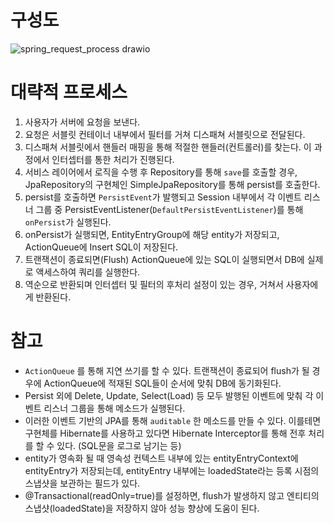 # 구성도
![spring_request_process drawio](https://github.com/jekyllPark/back-to-basic/assets/114489012/22d50ca9-7c05-40ee-aa49-5fea7314b859)

# 대략적 프로세스
1. 사용자가 서버에 요청을 보낸다.
2. 요청은 서블릿 컨테이너 내부에서 필터를 거쳐 디스패쳐 서블릿으로 전달된다.
3. 디스패쳐 서블릿에서 핸들러 매핑을 통해 적절한 핸들러(컨트롤러)를 찾는다. 이 과정에서 인터셉터를 통한 처리가 진행된다.
5. 서비스 레이어에서 로직을 수행 후 Repository를 통해 ```save```를 호출할 경우, JpaRepository의 구현체인 SimpleJpaRepository를 통해 persist를 호출한다.
6. persist를 호출하면 ```PersistEvent```가 발행되고 Session 내부에서 각 이벤트 리스너 그룹 중 PersistEventListener(```DefaultPersistEventListener```)를 통해 ```onPersist```가 실행된다.
7. onPersist가 실행되면, EntityEntryGroup에 해당 entity가 저장되고, ActionQueue에 Insert SQL이 저장된다.
8. 트랜잭션이 종료되면(Flush) ActionQueue에 있는 SQL이 실행되면서 DB에 실제로 액세스하여 쿼리를 실행한다.
9. 역순으로 반환되며 인터셉터 및 필터의 후처리 설정이 있는 경우, 거쳐서 사용자에게 반환된다.

# 참고
- ```ActionQueue``` 를 통해 지연 쓰기를 할 수 있다. 트랜잭션이 종료되어 flush가 될 경우에 ActionQueue에 적재된 SQL들이 순서에 맞춰 DB에 동기화된다.
- Persist 외에 Delete, Update, Select(Load) 등 모두 발행된 이벤트에 맞춰 각 이벤트 리스너 그룹을 통해 메소드가 실행된다.
- 이러한 이벤트 기반의 JPA를 통해 ```auditable``` 한 메소드를 만들 수 있다. 
이를테면 구현체를 Hibernate를 사용하고 있다면 Hibernate Interceptor를 통해 전후 처리를 할 수 있다. (SQL문을 로그로 남기는 등)
- entity가 영속화 될 때 영속성 컨텍스트 내부에 있는 entityEntryContext에 entityEntry가 저장되는데, entityEntry 내부에는 loadedState라는 등록 시점의 스냅샷을 보관하는 필드가 있다.
- @Transactional(readOnly=true)를 설정하면, flush가 발생하지 않고 엔티티의 스냅샷(loadedState)을 저장하지 않아 성능 향상에 도움이 된다.
